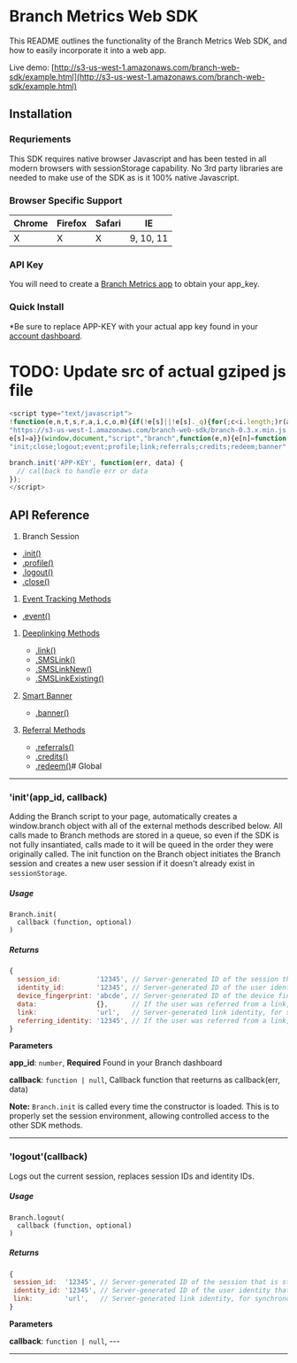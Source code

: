 # Branch Metrics Web SDK

This README outlines the functionality of the Branch Metrics Web SDK, and how to easily incorporate it into a web app.

Live demo: [http://s3-us-west-1.amazonaws.com/branch-web-sdk/example.html](http://s3-us-west-1.amazonaws.com/branch-web-sdk/example.html)

## Installation

### Requriements

This SDK requires native browser Javascript and has been tested in all modern browsers with sessionStorage capability. No 3rd party libraries are needed to make use of the SDK as is it 100% native Javascript.

### Browser Specific Support
| Chrome | Firefox | Safari |     IE     |
| ------ | ------- | ------ | ---------- |
|    X   |    X    |   X    |  9, 10, 11 |

### API Key

You will need to create a [Branch Metrics app](http://branch.io) to obtain your app_key.

### Quick Install
*Be sure to replace APP-KEY with your actual app key found in your [account dashboard](https://dashboard.branch.io/#/settings).

# TODO: Update src of actual gziped js file

```javascript
<script type="text/javascript">
!function(e,n,t,s,r,a,i,c,o,m){if(!e[s]||!e[s]._q){for(;c<i.length;)r(a,i[c++]);o=n.createElement(t),o.async=1,o.src=
"https://s3-us-west-1.amazonaws.com/branch-web-sdk/branch-0.3.x.min.js.gzip",m=n.getElementsByTagName(t)[0],m.parentNode.insertBefore(o,m),
e[s]=a}}(window,document,"script","branch",function(e,n){e[n]=function(){e._q.push([n,arguments])}},{_q:[],_v:1},
"init;close;logout;event;profile;link;referrals;credits;redeem;banner".split(";"),0);

branch.init('APP-KEY', function(err, data) {
  // callback to handle err or data
});
</script>
```
## API Reference

1. Branch Session
  + [.init()](#initapp_id-callback)
  + [.profile()](#profileidentity-callback)
  + [.logout()](#logout-callback)
  + [.close()](#close-callback)
  

1. [Event Tracking Methods](#event--action-methods)
  + [.event()](#track)

1. [Deeplinking Methods](#deeplinking-methods)
   + [.link()](#link)
   + [.SMSLink()](#smslink)
   + [.SMSLinkNew()](#smslinknew)
   + [.SMSLinkExisting()](#smslinkexisting)

1. [Smart Banner](#smart-banners)
   + [.banner()](#appbanner)

1. [Referral Methods](#referral-methods)
   + [.referrals()](#referrals)
   + [.credits()](#credits)
   + [.redeem()](#redeem)# Global





* * *

### &#39;init&#39;(app_id, callback) 

Adding the Branch script to your page, automatically creates a window.branch object with all of the external methods described below. All calls made to Branch methods are stored in a queue, so even if the SDK is not fully insantiated, calls made to it will be queed in the order they were originally called. The init function on the Branch object initiates the Branch session and creates a new user session if it doesn't already exist in `sessionStorage`.

##### Usage

```
Branch.init(
  callback (function, optional)
)
```

##### Returns

```js
{
  session_id:         '12345', // Server-generated ID of the session that is stored in `sessionStorage`
  identity_id:        '12345', // Server-generated ID of the user identity that is stored in `sessionStorage`
  device_fingerprint: 'abcde', // Server-generated ID of the device fingerprint that is stored in `sessionStorage`
  data:               {},      // If the user was referred from a link, and the link has associated data, the data is passed in here.
  link:               'url',   // Server-generated link identity, for synchronous link creation.
  referring_identity: '12345', // If the user was referred from a link, and the link was created by a user with an identity, that identity is here.
}
```

**Parameters**

**app_id**: `number`, **Required** Found in your Branch dashboard

**callback**: `function | null`, Callback function that reeturns as callback(err, data)

**Note:** `Branch.init` is called every time the constructor is loaded.  This is to properly set the session environment, allowing controlled access to the other SDK methods.

---



### &#39;logout&#39;(callback) 

Logs out the current session, replaces session IDs and identity IDs.

##### Usage

```
Branch.logout(
  callback (function, optional)
)
```

##### Returns 

```js
{
 session_id:  '12345', // Server-generated ID of the session that is stored in `sessionStorage`
 identity_id: '12345', // Server-generated ID of the user identity that is stored in `sessionStorage`
 link:        'url',   // Server-generated link identity, for synchronous link creation that is stored in `sessionStorage`
}
```

**Parameters**

**callback**: `function | null`, ---




* * *










